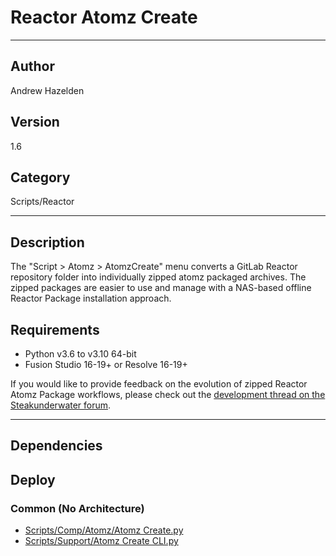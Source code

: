 # Reactor Atomz Create
___

## Author
Andrew Hazelden

## Version
1.6

## Category
Scripts/Reactor

___

## Description
<p>The "Script &gt; Atomz &gt; AtomzCreate" menu converts a GitLab Reactor repository folder into individually zipped atomz packaged archives. The zipped packages are easier to use and manage with a NAS-based offline Reactor Package installation approach.</p>

<h2>Requirements</h2>
<ul>
	<li>Python v3.6 to v3.10 64-bit</li>
	<li>Fusion Studio 16-19+ or Resolve 16-19+</li>
</ul>

<p>If you would like to provide feedback on the evolution of zipped Reactor Atomz Package workflows, please check out the <a href="https://www.steakunderwater.com/wesuckless/viewtopic.php?t=6115">development thread on the Steakunderwater forum</a>.</p>


___

## Dependencies

## Deploy

### Common (No Architecture)

<ul>
<li><a href="https://gitlab.com/WeSuckLess/Reactor/-/blob/master/Atoms/com.AndrewHazelden.AtomzCreate/Scripts/Comp/Atomz/Atomz Create.py?ref_type=heads">Scripts/Comp/Atomz/Atomz Create.py</a></li>
<li><a href="https://gitlab.com/WeSuckLess/Reactor/-/blob/master/Atoms/com.AndrewHazelden.AtomzCreate/Scripts/Support/Atomz Create CLI.py?ref_type=heads">Scripts/Support/Atomz Create CLI.py</a></li>
</ul>
